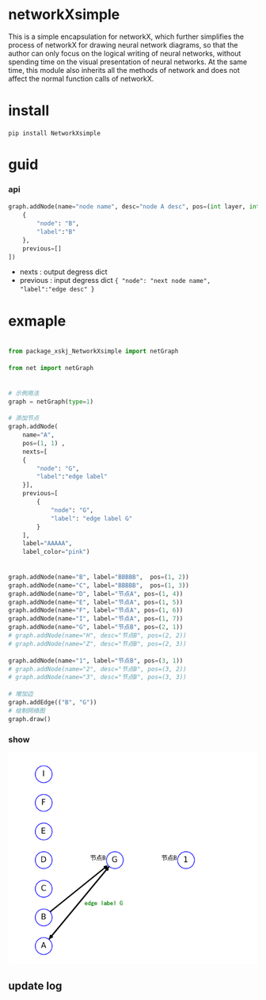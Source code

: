 # networkXsimple

This is a simple encapsulation for networkX, which further simplifies the process of networkX for drawing neural network diagrams, so that the author can only focus on the logical writing of neural networks, without spending time on the visual presentation of neural networks. At the same time, this module also inherits all the methods of network and does not affect the normal function calls of networkX.

# install
`
pip install NetworkXsimple
`
# guid

### api
```python
graph.addNode(name="node name", desc="node A desc", pos=(int layer, int node No. in this layer) , nexts=[
    {
        "node": "B",
        "label":"B"
    },
    previous=[]
])
```
* nexts : output degress   dict
* previous : input degress  dict
``
 {
        "node": "next node name",
        "label":"edge desc"
    }
``

# exmaple

```python

from package_xskj_NetworkXsimple import netGraph

from net import netGraph


# 示例用法
graph = netGraph(type=1)

# 添加节点
graph.addNode(
    name="A",
    pos=(1, 1) ,
    nexts=[
    {
        "node": "G",
        "label":"edge label"
    }],
    previous=[
        {
            "node": "G",
            "label": "edge label G"
        }
    ],
    label="AAAAA",
    label_color="pink")


graph.addNode(name="B", label="BBBBB",  pos=(1, 2))
graph.addNode(name="C", label="BBBBB",  pos=(1, 3))
graph.addNode(name="D", label="节点A", pos=(1, 4))
graph.addNode(name="E", label="节点A", pos=(1, 5))
graph.addNode(name="F", label="节点A", pos=(1, 6))
graph.addNode(name="I", label="节点A", pos=(1, 7))
graph.addNode(name="G", label="节点B", pos=(2, 1))
# graph.addNode(name="H", desc="节点B", pos=(2, 2))
# graph.addNode(name="Z", desc="节点B", pos=(2, 3))

graph.addNode(name="1", label="节点B", pos=(3, 1))
# graph.addNode(name="2", desc="节点B", pos=(3, 2))
# graph.addNode(name="3", desc="节点B", pos=(3, 3))

# 增加边
graph.addEdge(("B", "G"))
# 绘制网络图
graph.draw()
```
### show
![img_2.png](img_2.png)

## update log
